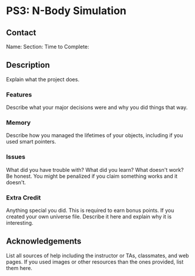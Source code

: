 # PS3: N-Body Simulation

## Contact
Name:
Section:
Time to Complete:


## Description
Explain what the project does.

### Features
Describe what your major decisions were and why you did things that way.

### Memory
Describe how you managed the lifetimes of your objects, including if you used smart pointers.

### Issues
What did you have trouble with?  What did you learn?  What doesn't work?  Be honest.  You might be penalized if you claim something works and it doesn't.

### Extra Credit
Anything special you did.  This is required to earn bonus points.
If you created your own universe file.  Describe it here and explain why it is interesting.

## Acknowledgements
List all sources of help including the instructor or TAs, classmates, and web pages.
If you used images or other resources than the ones provided, list them here.
